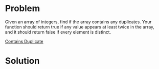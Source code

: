 
# Problem

Given an array of integers, find if the array contains any duplicates. Your
function should return true if any value appears at least twice in the array,
and it should return false if every element is distinct.



[Contains Duplicate](https://leetcode.com/problems/contains-duplicate)

# Solution



